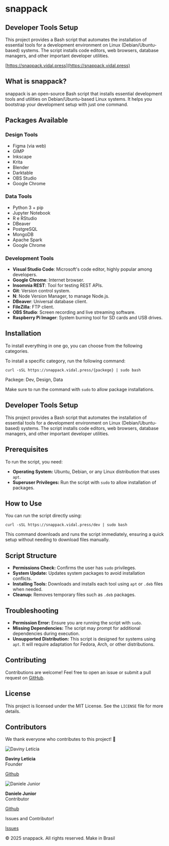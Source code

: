 # snappack

## Developer Tools Setup

This project provides a Bash script that automates the installation of essential tools for a development environment on Linux (Debian/Ubuntu-based) systems. The script installs code editors, web browsers, database managers, and other important developer utilities.

[https://snappack.vidal.press](https://snappack.vidal.press)

<div class="container">
    <h2>What is snappack?</h2>
    <p>snappack is an open-source Bash script that installs essential development tools and utilities on Debian/Ubuntu-based Linux systems. It helps you bootstrap your development setup with just one command.</p>
<h2>Packages Available</h2>
<h3>Design Tools</h3>
<ul>
<li>Figma (via web)</li>
<li>GIMP</li>
<li>Inkscape</li>
<li>Krita</li>
<li>Blender</li>
<li>Darktable</li>
<li>OBS Studio</li>
<li>Google Chrome</li>
    </ul>
    <h3>Data Tools</h3>
    <ul>
       <li> Python 3 + pip</li>
<li>Jupyter Notebook</li>
<li>R e RStudio</li>
<li>DBeaver</li>
<li>PostgreSQL</li>
<li>MongoDB</li>
<li>Apache Spark</li>
<li>Google Chrome</li>
    </ul>
    <h3>Development Tools</h3>
<ul>
<li><strong>Visual Studio Code</strong>: Microsoft's code editor, highly popular among developers.</li>
<li><strong>Google Chrome</strong>: Internet browser.</li>
<li><strong>Insomnia REST</strong>: Tool for testing REST APIs.</li>
<li><strong>Git</strong>: Version control system.</li>
<li><strong>N</strong>: Node Version Manager, to manage Node.js.</li>
<li><strong>DBeaver</strong>: Universal database client.</li>
<li><strong>FileZilla</strong>: FTP client.</li>
<li><strong>OBS Studio</strong>: Screen recording and live streaming software.</li>
<li><strong>Raspberry Pi Imager</strong>: System burning tool for SD cards and USB drives.</li>
</ul>
    <h2>Installation</h2>
    <p>To install everything in one go, you can choose from the following categories.</p> 
    <p>To install a specific category, run the following command:</p>
    <pre><code>curl -sSL https://snappack.vidal.press/{packege} | sudo bash </code></pre>
    <p>Packege: Dev, Design, Data<p>
    <p>Make sure to run the command with <code>sudo</code> to allow package installations.</p>
    <h2>Developer Tools Setup</h2>
    <p>This project provides a Bash script that automates the installation of essential tools for a development environment on Linux (Debian/Ubuntu-based) systems. The script installs code editors, web browsers, database managers, and other important developer utilities.</p>
    <h2>Prerequisites</h2>
    <p>To run the script, you need:</p>
    <ul>
        <li><strong>Operating System:</strong> Ubuntu, Debian, or any Linux distribution that uses <code>apt</code>.</li>
        <li><strong>Superuser Privileges:</strong> Run the script with <code>sudo</code> to allow installation of packages.</li>
    </ul>
    <h2>How to Use</h2>
    <p>You can run the script directly using:</p>
    <pre><code>curl -sSL https://snappack.vidal.press/dev | sudo bash</code></pre>
    <p>This command downloads and runs the script immediately, ensuring a quick setup without needing to download files manually.</p>
    <h2>Script Structure</h2>
    <ul>
        <li><strong>Permissions Check:</strong> Confirms the user has <code>sudo</code> privileges.</li>
        <li><strong>System Update:</strong> Updates system packages to avoid installation conflicts.</li>
        <li><strong>Installing Tools:</strong> Downloads and installs each tool using <code>apt</code> or <code>.deb</code> files when needed.</li>
        <li><strong>Cleanup:</strong> Removes temporary files such as <code>.deb</code> packages.</li>
    </ul>
    <h2>Troubleshooting</h2>
    <ul>
        <li><strong>Permission Error:</strong> Ensure you are running the script with <code>sudo</code>.</li>
        <li><strong>Missing Dependencies:</strong> The script may prompt for additional dependencies during execution.</li>
        <li><strong>Unsupported Distribution:</strong> This script is designed for systems using <code>apt</code>. It will require adaptation for Fedora, Arch, or other distributions.</li>
    </ul>
    <h2>Contributing</h2>
    <p>Contributions are welcome! Feel free to open an issue or submit a pull request on <a href="https://github.com/davinyleticia/snappack" target="_blank">GitHub</a>.</p>
    <h2>License</h2>
    <p>This project is licensed under the MIT License. See the <code>LICENSE</code> file for more details.</p>
    <h2>Contributors</h2>
    <p>We thank everyone who contributes to this project! 🎉</p>
    <div class="contributor">
        <img src="https://avatars.githubusercontent.com/davinyleticia" alt="Daviny Letícia">
        <div>
            <p><strong>Daviny Letícia</strong><br>Founder</p>
            <p></p><a href="https://github.com/davinyleticia">Github</a></p>
        </div>
    </div>
    <div class="contributor">
        <img src="https://avatars.githubusercontent.com/DaniDJunior" alt="Daniele Junior">
        <div>
            <p><strong>Daniele Junior</strong><br>Contributor</p>
            <p></p><a href="https://github.com/DaniDJunior">Github</a></p>
        </div>
    </div>
</div>
<div class="call-to-action">
    <p>Issues and Contributor!</p>
    <a href="https://github.com/davinyleticia/snappack/issues" class="cta-button">Issues</a>
</div>
<footer class="footer">
    <p>&copy; 2025 snappack. All rights reserved. Make in Brasil</p>
</footer>
